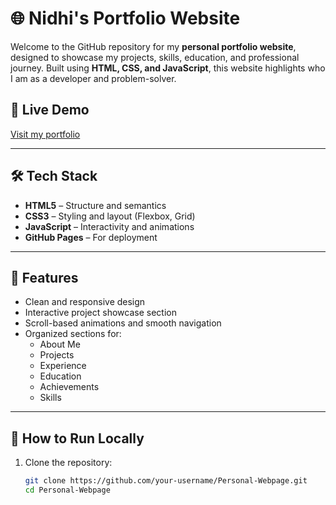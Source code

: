# 🌐 Nidhi's Portfolio Website

Welcome to the GitHub repository for my **personal portfolio website**, designed to showcase my projects, skills, education, and professional journey. Built using **HTML, CSS, and JavaScript**, this website highlights who I am as a developer and problem-solver.

## 🔗 Live Demo
[Visit my portfolio](https://nidhimahesh.github.io/Personal-Webpage/)  

---

## 🛠️ Tech Stack
- **HTML5** – Structure and semantics
- **CSS3** – Styling and layout (Flexbox, Grid)
- **JavaScript** – Interactivity and animations
- **GitHub Pages** – For deployment

---

## 📁 Features
- Clean and responsive design
- Interactive project showcase section
- Scroll-based animations and smooth navigation
- Organized sections for:
  - About Me
  - Projects
  - Experience
  - Education
  - Achievements
  - Skills

---

## 🚀 How to Run Locally
1. Clone the repository:
   ```bash
   git clone https://github.com/your-username/Personal-Webpage.git
   cd Personal-Webpage
